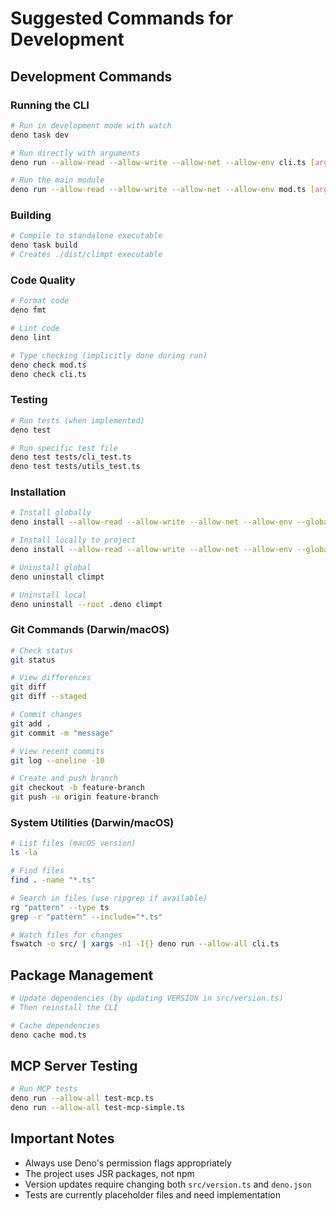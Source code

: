 # Suggested Commands for Development

## Development Commands

### Running the CLI
```bash
# Run in development mode with watch
deno task dev

# Run directly with arguments
deno run --allow-read --allow-write --allow-net --allow-env cli.ts [args]

# Run the main module
deno run --allow-read --allow-write --allow-net --allow-env mod.ts [args]
```

### Building
```bash
# Compile to standalone executable
deno task build
# Creates ./dist/climpt executable
```

### Code Quality
```bash
# Format code
deno fmt

# Lint code
deno lint

# Type checking (implicitly done during run)
deno check mod.ts
deno check cli.ts
```

### Testing
```bash
# Run tests (when implemented)
deno test

# Run specific test file
deno test tests/cli_test.ts
deno test tests/utils_test.ts
```

### Installation
```bash
# Install globally
deno install --allow-read --allow-write --allow-net --allow-env --global climpt jsr:@aidevtool/climpt

# Install locally to project
deno install --allow-read --allow-write --allow-net --allow-env --global --root .deno -n climpt jsr:@aidevtool/climpt

# Uninstall global
deno uninstall climpt

# Uninstall local
deno uninstall --root .deno climpt
```

### Git Commands (Darwin/macOS)
```bash
# Check status
git status

# View differences
git diff
git diff --staged

# Commit changes
git add .
git commit -m "message"

# View recent commits
git log --oneline -10

# Create and push branch
git checkout -b feature-branch
git push -u origin feature-branch
```

### System Utilities (Darwin/macOS)
```bash
# List files (macOS version)
ls -la

# Find files
find . -name "*.ts"

# Search in files (use ripgrep if available)
rg "pattern" --type ts
grep -r "pattern" --include="*.ts"

# Watch files for changes
fswatch -o src/ | xargs -n1 -I{} deno run --allow-all cli.ts
```

## Package Management
```bash
# Update dependencies (by updating VERSION in src/version.ts)
# Then reinstall the CLI

# Cache dependencies
deno cache mod.ts
```

## MCP Server Testing
```bash
# Run MCP tests
deno run --allow-all test-mcp.ts
deno run --allow-all test-mcp-simple.ts
```

## Important Notes
- Always use Deno's permission flags appropriately
- The project uses JSR packages, not npm
- Version updates require changing both `src/version.ts` and `deno.json`
- Tests are currently placeholder files and need implementation
